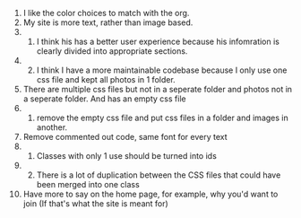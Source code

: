 1. I like the color choices to match with the org.
2. My site is more text, rather than image based.
2. 1. I think his has a better user experience because his infomration is clearly divided into appropriate sections.
2. 2. I think I have a more maintainable codebase because I only use one css file and kept all photos in 1 folder.
3. There are multiple css files but not in a seperate folder and photos not in a seperate folder. And has an empty css file
3. 1. remove the empty css file and put css files in a folder and images in another.
4. Remove commented out code, same font for every text
4. 1. Classes with only 1 use should be turned into ids
4. 2. There is a lot of duplication between the CSS files that could have been merged into one class
5. Have more to say on the home page, for example, why you'd want to join (If that's what the site is meant for)